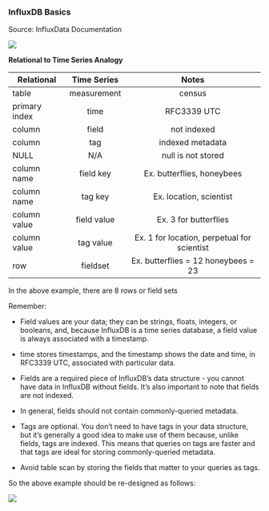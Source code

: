 ### InfluxDB Basics

Source: InfluxData Documentation

<img src="https://itjumpstart.files.wordpress.com/2016/03/influxdb.png">

**Relational to Time Series Analogy**

| Relational    | Time Series   | Notes                |
| ------------- |:-------------:| :-------------------:|
| table         | measurement   | census               |
| primary index | time          | RFC3339 UTC          |
| column        | field         | not indexed          |
| column        | tag           | indexed metadata     |
| NULL          | N/A           | null is not stored |
| column name   | field key     | Ex. butterflies, honeybees   |
| column name   | tag key       | Ex. location, scientist   |
| column value  | field value   | Ex. 3 for butterflies           |
| column value  | tag value     | Ex. 1 for location, perpetual for scientist |
| row           | fieldset     | Ex. butterflies = 12 honeybees = 23 |

In the above example, there are 8 rows or field sets

Remember:

- Field values are your data; they can be strings, floats, integers, or booleans, and, because InfluxDB is a time series database, a field value is always associated with a timestamp.

- time stores timestamps, and the timestamp shows the date and time, in RFC3339 UTC, associated with particular data.

- Fields are a required piece of InfluxDB’s data structure - you cannot have data in InfluxDB without fields. It’s also important to note that fields are not indexed.

- In general, fields should not contain commonly-queried metadata.

- Tags are optional. You don’t need to have tags in your data structure, but it’s generally a good idea to make use of them because, unlike fields, tags are indexed. This means that queries on tags are faster and that tags are ideal for storing commonly-queried metadata.

- Avoid table scan by storing the fields that matter to your queries as tags.

So the above example should be re-designed as follows:

<img src="https://itjumpstart.files.wordpress.com/2016/03/influxdb2.png">




